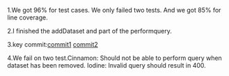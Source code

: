 1.We got 96% for test cases. We only failed two tests. And we got 85% for line coverage.

2.I finished the addDataset and part of the performquery.

3.key commit:[commit1](https://github.com/CS310-2017Jan/cpsc310project_team80/commit/c84dba20e9bff9893e132ff4f460547d2aec8e19)
             [commit2](https://github.com/CS310-2017Jan/cpsc310project_team80/commit/d30273376a7f6cf77894a86d482fb5f3e8197b64)

4.We fail on two test.Cinnamon: Should not be able to perform query when dataset has been removed.
                      Iodine: Invalid query should result in 400. 
